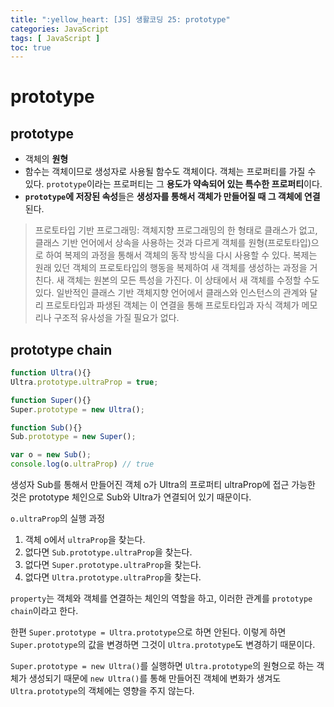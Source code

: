 ```yaml
---
title: ":yellow_heart: [JS] 생활코딩 25: prototype"
categories: JavaScript
tags: [ JavaScript ]
toc: true
---
```


# prototype

## prototype

- 객체의 **원형**
- 함수는 객체이므로 생성자로 사용될 함수도 객체이다. 객체는 프로퍼티를 가질 수 있다. `prototype`이라는 프로퍼티는 그 **용도가 약속되어 있는 특수한 프로퍼티**이다.
- **`prototype`에 저장된 속성**들은 **생성자를 통해서 객체가 만들어질 때 그 객체에 연결**된다. 

> 프로토타입 기반 프로그래밍: 객체지향 프로그래밍의 한 형태로 클래스가 없고, 클래스 기반 언어에서 상속을 사용하는 것과 다르게 객체를 원형(프로토타입)으로 하여 복제의 과정을 통해서 객체의 동작 방식을 다시 사용할 수 있다. 복제는 원래 있던 객체의 프로토타입의 행동을 복제하여 새 객체를 생성하는 과정을 거친다. 새 객체는 원본의 모든 특성을 가진다. 이 상태에서 새 객체를 수정할 수도 있다. 일반적인 클래스 기반 객체지향 언어에서 클래스와 인스턴스의 관계와 달리 프로토타입과 파생된 객체는 이 연결을 통해 프로토타입과 자식 객체가 메모리나 구조적 유사성을 가질 필요가 없다.

## prototype chain

```javascript
function Ultra(){}
Ultra.prototype.ultraProp = true;

function Super(){}
Super.prototype = new Ultra();

function Sub(){}
Sub.prototype = new Super();

var o = new Sub();
console.log(o.ultraProp) // true
```

생성자 Sub를 통해서 만들어진 객체 o가 Ultra의 프로퍼티 ultraProp에 접근 가능한 것은 prototype 체인으로 Sub와 Ultra가 연결되어 있기 때문이다. 



`o.ultraProp`의 실행 과정

1. 객체 o에서 `ultraProp`을 찾는다.
2. 없다면 `Sub.prototype.ultraProp`을 찾는다.
3. 없다면 `Super.prototype.ultraProp`을 찾는다.
4. 없다면 `Ultra.prototype.ultraProp`을 찾는다.



`property`는 객체와 객체를 연결하는 체인의 역할을 하고, 이러한 관계를 `prototype chain`이라고 한다.

한편 `Super.prototype = Ultra.prototype`으로 하면 안된다. 이렇게 하면 `Super.prototype`의 값을 변경하면 그것이 `Ultra.prototype`도 변경하기 때문이다.

`Super.prototype = new Ultra()`를 실행하면 `Ultra.prototype`의 원형으로 하는 객체가 생성되기 때문에 `new Ultra()`를 통해 만들어진 객체에 변화가 생겨도 `Ultra.prototype`의 객체에는 영향을 주지 않는다.

